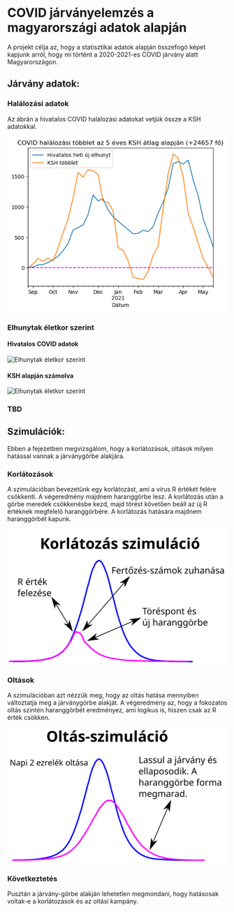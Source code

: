 
# COVID járványelemzés a magyarországi adatok alapján

A projekt célja az, hogy a statisztikai adatok alapján összefogó képet kapjunk arról,
hogy mi történt a 2020-2021-es COVID járvány alatt Magyarországon.

## Járvány adatok:

### Halálozási adatok

Az ábrán a hivatalos COVID halálozási adatokat vetjük össze a KSH adatokkal.

![Halálozási adatok](https://github.com/kamutelapo/covid/blob/master/k%C3%A9pek/KshVsHivatalosCovidHal%C3%A1loz%C3%A1s.png?raw=true)

### Elhunytak életkor szerint

#### Hivatalos COVID adatok

![Elhunytak életkor szerint](https://github.com/kamutelapo/covid/blob/master/k%C3%A9pek/ElhunytakKorcsoportSzerint.png?raw=true)

#### KSH alapján számolva

![Elhunytak életkor szerint](https://github.com/kamutelapo/covid/blob/master/k%C3%A9pek/KshElhunytakKorcsoportSzerint.png?raw=true)

### TBD

## Szimulációk:

Ebben a fejezetben megvizsgálom, hogy a korlátozások, oltások milyen hatással vannak a járványgörbe alakjára.

### Korlátozások

A szimulációban bevezetünk egy korlátozást, ami a vírus R értékét felére csökkenti. A végeredmény majdnem
haranggörbe lesz. A korlátozás után a görbe meredek csökkenésbe kezd, majd törést követően beáll az új
R értéknek megfelelő haranggörbére. A korlátozás hatására majdnem haranggörbét kapunk.

![Korlátozás-szimuláció](https://github.com/kamutelapo/covid/blob/master/k%C3%A9pek/Korl%C3%A1toz%C3%A1s-szimul%C3%A1ci%C3%B3.png?raw=true)

### Oltások

A szimulációban azt nézzük meg, hogy az oltás hatása mennyiben változtatja meg a járványgörbe alakját.
A végeredmény az, hogy a fokozatos oltás szintén haranggörbét eredményez, ami logikus is, hiszen
csak az R érték csökken.

![Oltás-szimuláció](https://github.com/kamutelapo/covid/blob/master/k%C3%A9pek/Olt%C3%A1s-szimul%C3%A1ci%C3%B3.png?raw=true)

### Következtetés

Pusztán a járvány-görbe alakján lehetetlen megmondani, hogy hatásosak voltak-e a korlátozások és az oltási kampány.
